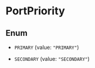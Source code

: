 

# PortPriority

## Enum


* `PRIMARY` (value: `"PRIMARY"`)

* `SECONDARY` (value: `"SECONDARY"`)



